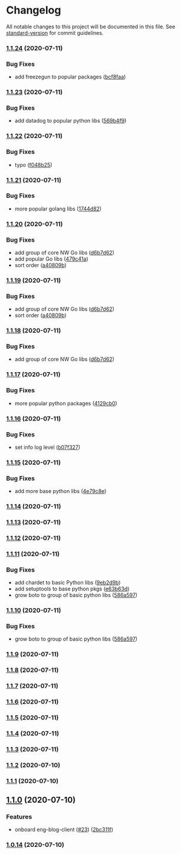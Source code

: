 # Changelog

All notable changes to this project will be documented in this file. See [standard-version](https://github.com/conventional-changelog/standard-version) for commit guidelines.

### [1.1.24](https://github.com/NerdWallet/renovate-integrations/compare/v1.1.23...v1.1.24) (2020-07-11)


### Bug Fixes

* add freezegun to popular packages ([bcf8faa](https://github.com/NerdWallet/renovate-integrations/commit/bcf8faacc119fa151cf032f40c911c45cde09681))

### [1.1.23](https://github.com/NerdWallet/renovate-integrations/compare/v1.1.22...v1.1.23) (2020-07-11)


### Bug Fixes

* add datadog to popular python libs ([569b4f9](https://github.com/NerdWallet/renovate-integrations/commit/569b4f96108f3d0c7126fcc882c1247beec2aebc))

### [1.1.22](https://github.com/NerdWallet/renovate-integrations/compare/v1.1.21...v1.1.22) (2020-07-11)


### Bug Fixes

* typo ([f048b25](https://github.com/NerdWallet/renovate-integrations/commit/f048b2502420c02824fc3d3c0cf7b65138a47801))

### [1.1.21](https://github.com/NerdWallet/renovate-integrations/compare/v1.1.20...v1.1.21) (2020-07-11)


### Bug Fixes

* more popular golang libs ([1744d82](https://github.com/NerdWallet/renovate-integrations/commit/1744d823e83c803e6cad1b6d8140b310cae61efd))

### [1.1.20](https://github.com/NerdWallet/renovate-integrations/compare/v1.1.17...v1.1.20) (2020-07-11)


### Bug Fixes

* add group of core NW Go libs ([d6b7d62](https://github.com/NerdWallet/renovate-integrations/commit/d6b7d620df5053a4325f5fe5b505fb5fceebded6))
* add popular Go libs ([479c41a](https://github.com/NerdWallet/renovate-integrations/commit/479c41a8bc6de1bcf85ef416c74918e7ade54a93))
* sort order ([a40809b](https://github.com/NerdWallet/renovate-integrations/commit/a40809bb0368992716b5b5cdec5609fc08bbc0fa))

### [1.1.19](https://github.com/NerdWallet/renovate-integrations/compare/v1.1.17...v1.1.19) (2020-07-11)


### Bug Fixes

* add group of core NW Go libs ([d6b7d62](https://github.com/NerdWallet/renovate-integrations/commit/d6b7d620df5053a4325f5fe5b505fb5fceebded6))
* sort order ([a40809b](https://github.com/NerdWallet/renovate-integrations/commit/a40809bb0368992716b5b5cdec5609fc08bbc0fa))

### [1.1.18](https://github.com/NerdWallet/renovate-integrations/compare/v1.1.17...v1.1.18) (2020-07-11)


### Bug Fixes

* add group of core NW Go libs ([d6b7d62](https://github.com/NerdWallet/renovate-integrations/commit/d6b7d620df5053a4325f5fe5b505fb5fceebded6))

### [1.1.17](https://github.com/NerdWallet/renovate-integrations/compare/v1.1.16...v1.1.17) (2020-07-11)


### Bug Fixes

* more popular python packages ([4129cb0](https://github.com/NerdWallet/renovate-integrations/commit/4129cb01250136f25c01fb88af82393d6cf86c53))

### [1.1.16](https://github.com/NerdWallet/renovate-integrations/compare/v1.1.15...v1.1.16) (2020-07-11)


### Bug Fixes

* set info log level ([b07f327](https://github.com/NerdWallet/renovate-integrations/commit/b07f3271f20307781f614ea152c41742a52bbb29))

### [1.1.15](https://github.com/NerdWallet/renovate-integrations/compare/v1.1.13...v1.1.15) (2020-07-11)


### Bug Fixes

* add more base python libs ([4e79c8e](https://github.com/NerdWallet/renovate-integrations/commit/4e79c8ef3e2735ff0fe94aa58837382fa84c5001))

### [1.1.14](https://github.com/NerdWallet/renovate-integrations/compare/v1.1.13...v1.1.14) (2020-07-11)

### [1.1.13](https://github.com/NerdWallet/renovate-integrations/compare/v1.1.12...v1.1.13) (2020-07-11)

### [1.1.12](https://github.com/NerdWallet/renovate-integrations/compare/v1.1.11...v1.1.12) (2020-07-11)

### [1.1.11](https://github.com/NerdWallet/renovate-integrations/compare/v1.1.9...v1.1.11) (2020-07-11)


### Bug Fixes

* add chardet to basic Python libs ([9eb2d9b](https://github.com/NerdWallet/renovate-integrations/commit/9eb2d9b37f1a873290770227a4a91d039e426000))
* add setuptools to base python pkgs ([e63b63d](https://github.com/NerdWallet/renovate-integrations/commit/e63b63d39b9cc58be40fca3918c72f412dc6df6a))
* grow boto to group of basic python libs ([586a597](https://github.com/NerdWallet/renovate-integrations/commit/586a597ebdd24f772d90a2b5509ca556e891dfbf))

### [1.1.10](https://github.com/NerdWallet/renovate-integrations/compare/v1.1.9...v1.1.10) (2020-07-11)


### Bug Fixes

* grow boto to group of basic python libs ([586a597](https://github.com/NerdWallet/renovate-integrations/commit/586a597ebdd24f772d90a2b5509ca556e891dfbf))

### [1.1.9](https://github.com/NerdWallet/renovate-integrations/compare/v1.1.8...v1.1.9) (2020-07-11)

### [1.1.8](https://github.com/NerdWallet/renovate-integrations/compare/v1.1.7...v1.1.8) (2020-07-11)

### [1.1.7](https://github.com/NerdWallet/renovate-integrations/compare/v1.1.6...v1.1.7) (2020-07-11)

### [1.1.6](https://github.com/NerdWallet/renovate-integrations/compare/v1.1.5...v1.1.6) (2020-07-11)

### [1.1.5](https://github.com/NerdWallet/renovate-integrations/compare/v1.1.4...v1.1.5) (2020-07-11)

### [1.1.4](https://github.com/NerdWallet/renovate-integrations/compare/v1.1.2...v1.1.4) (2020-07-11)

### [1.1.3](https://github.com/NerdWallet/renovate-integrations/compare/v1.1.2...v1.1.3) (2020-07-11)

### [1.1.2](https://github.com/NerdWallet/renovate-integrations/compare/v1.1.1...v1.1.2) (2020-07-10)

### [1.1.1](https://github.com/NerdWallet/renovate-integrations/compare/v1.1.0...v1.1.1) (2020-07-10)

## [1.1.0](https://github.com/NerdWallet/renovate-integrations/compare/v1.0.14...v1.1.0) (2020-07-10)


### Features

* onboard eng-blog-client ([#23](https://github.com/NerdWallet/renovate-integrations/issues/23)) ([2bc311f](https://github.com/NerdWallet/renovate-integrations/commit/2bc311f6d2aba20297db852667e1442c8ffca5f9))

### [1.0.14](https://github.com/NerdWallet/renovate-integrations/compare/v1.0.12...v1.0.14) (2020-07-10)
